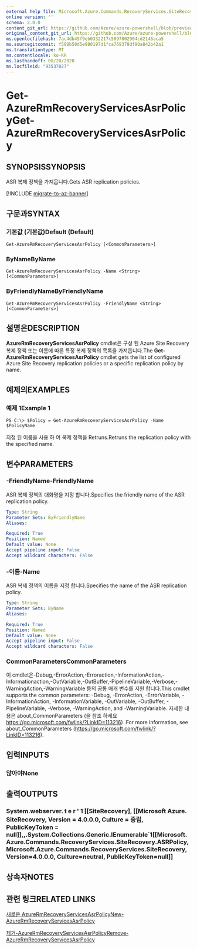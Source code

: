 ```yaml
---
external help file: Microsoft.Azure.Commands.RecoveryServices.SiteRecovery.dll-Help.xml
online version: ''
schema: 2.0.0
content_git_url: https://github.com/Azure/azure-powershell/blob/preview/src/ResourceManager/RecoveryServices.SiteRecovery/Commands.RecoveryServices.SiteRecovery/help/Get-AzureRmRecoveryServicesAsrPolicy.md
original_content_git_url: https://github.com/Azure/azure-powershell/blob/preview/src/ResourceManager/RecoveryServices.SiteRecovery/Commands.RecoveryServices.SiteRecovery/help/Get-AzureRmRecoveryServicesAsrPolicy.md
ms.openlocfilehash: 7ac4db45f9eb0332217c5097802904cd2146aca5
ms.sourcegitcommit: f599b50d5e980197d1fca769378df90a842b42a1
ms.translationtype: MT
ms.contentlocale: ko-KR
ms.lasthandoff: 08/20/2020
ms.locfileid: "93537027"
---
```

# <span data-ttu-id="06f20-101">Get-AzureRmRecoveryServicesAsrPolicy</span><span class="sxs-lookup"><span data-stu-id="06f20-101">Get-AzureRmRecoveryServicesAsrPolicy</span></span>

## <span data-ttu-id="06f20-102">SYNOPSIS</span><span class="sxs-lookup"><span data-stu-id="06f20-102">SYNOPSIS</span></span>
<span data-ttu-id="06f20-103">ASR 복제 정책을 가져옵니다.</span><span class="sxs-lookup"><span data-stu-id="06f20-103">Gets ASR replication policies.</span></span>

[!INCLUDE [migrate-to-az-banner](../../includes/migrate-to-az-banner.md)]

## <span data-ttu-id="06f20-104">구문과</span><span class="sxs-lookup"><span data-stu-id="06f20-104">SYNTAX</span></span>

### <span data-ttu-id="06f20-105">기본값 (기본값)</span><span class="sxs-lookup"><span data-stu-id="06f20-105">Default (Default)</span></span>
```
Get-AzureRmRecoveryServicesAsrPolicy [<CommonParameters>]
```

### <span data-ttu-id="06f20-106">ByName</span><span class="sxs-lookup"><span data-stu-id="06f20-106">ByName</span></span>
```
Get-AzureRmRecoveryServicesAsrPolicy -Name <String> [<CommonParameters>]
```

### <span data-ttu-id="06f20-107">ByFriendlyName</span><span class="sxs-lookup"><span data-stu-id="06f20-107">ByFriendlyName</span></span>
```
Get-AzureRmRecoveryServicesAsrPolicy -FriendlyName <String> [<CommonParameters>]
```

## <span data-ttu-id="06f20-108">설명은</span><span class="sxs-lookup"><span data-stu-id="06f20-108">DESCRIPTION</span></span>
<span data-ttu-id="06f20-109">**AzureRmRecoveryServicesAsrPolicy** cmdlet은 구성 된 Azure Site Recovery 복제 정책 또는 이름에 따른 특정 복제 정책의 목록을 가져옵니다.</span><span class="sxs-lookup"><span data-stu-id="06f20-109">The **Get-AzureRmRecoveryServicesAsrPolicy** cmdlet gets the list of configured Azure Site Recovery replication policies or a specific replication policy by name.</span></span>

## <span data-ttu-id="06f20-110">예제의</span><span class="sxs-lookup"><span data-stu-id="06f20-110">EXAMPLES</span></span>

### <span data-ttu-id="06f20-111">예제 1</span><span class="sxs-lookup"><span data-stu-id="06f20-111">Example 1</span></span>
```
PS C:\> $Policy = Get-AzureRmRecoveryServicesAsrPolicy -Name $PolicyName
```

<span data-ttu-id="06f20-112">지정 된 이름을 사용 하 여 복제 정책을 Retruns.</span><span class="sxs-lookup"><span data-stu-id="06f20-112">Retruns the replication policy with the specified name.</span></span>

## <span data-ttu-id="06f20-113">변수</span><span class="sxs-lookup"><span data-stu-id="06f20-113">PARAMETERS</span></span>

### <span data-ttu-id="06f20-114">-FriendlyName</span><span class="sxs-lookup"><span data-stu-id="06f20-114">-FriendlyName</span></span>
<span data-ttu-id="06f20-115">ASR 복제 정책의 대화명을 지정 합니다.</span><span class="sxs-lookup"><span data-stu-id="06f20-115">Specifies the friendly name of the ASR replication policy.</span></span>

```yaml
Type: String
Parameter Sets: ByFriendlyName
Aliases: 

Required: True
Position: Named
Default value: None
Accept pipeline input: False
Accept wildcard characters: False
```

### <span data-ttu-id="06f20-116">-이름</span><span class="sxs-lookup"><span data-stu-id="06f20-116">-Name</span></span>
<span data-ttu-id="06f20-117">ASR 복제 정책의 이름을 지정 합니다.</span><span class="sxs-lookup"><span data-stu-id="06f20-117">Specifies the name of the ASR replication policy.</span></span>

```yaml
Type: String
Parameter Sets: ByName
Aliases: 

Required: True
Position: Named
Default value: None
Accept pipeline input: False
Accept wildcard characters: False
```

### <span data-ttu-id="06f20-118">CommonParameters</span><span class="sxs-lookup"><span data-stu-id="06f20-118">CommonParameters</span></span>
<span data-ttu-id="06f20-119">이 cmdlet은-Debug,-ErrorAction,-Erroraction,-InformationAction,-Informationaction,-OutVariable,-OutBuffer,-PipelineVariable,-Verbose,-WarningAction,-WarningVariable 등의 공통 매개 변수를 지원 합니다.</span><span class="sxs-lookup"><span data-stu-id="06f20-119">This cmdlet supports the common parameters: -Debug, -ErrorAction, -ErrorVariable, -InformationAction, -InformationVariable, -OutVariable, -OutBuffer, -PipelineVariable, -Verbose, -WarningAction, and -WarningVariable.</span></span> <span data-ttu-id="06f20-120">자세한 내용은 about_CommonParameters (을 참조 하세요 https://go.microsoft.com/fwlink/?LinkID=113216) .</span><span class="sxs-lookup"><span data-stu-id="06f20-120">For more information, see about_CommonParameters (https://go.microsoft.com/fwlink/?LinkID=113216).</span></span>

## <span data-ttu-id="06f20-121">입력</span><span class="sxs-lookup"><span data-stu-id="06f20-121">INPUTS</span></span>

### <span data-ttu-id="06f20-122">않아야</span><span class="sxs-lookup"><span data-stu-id="06f20-122">None</span></span>

## <span data-ttu-id="06f20-123">출력</span><span class="sxs-lookup"><span data-stu-id="06f20-123">OUTPUTS</span></span>

### <span data-ttu-id="06f20-124">System.webserver. t e r ' 1 [[SiteRecovery], [[Microsoft Azure. SiteRecovery, Version = 4.0.0.0, Culture = 중립, PublicKeyToken = null]],,.</span><span class="sxs-lookup"><span data-stu-id="06f20-124">System.Collections.Generic.IEnumerable\`1[[Microsoft.Azure.Commands.RecoveryServices.SiteRecovery.ASRPolicy, Microsoft.Azure.Commands.RecoveryServices.SiteRecovery, Version=4.0.0.0, Culture=neutral, PublicKeyToken=null]]</span></span>

## <span data-ttu-id="06f20-125">상속자</span><span class="sxs-lookup"><span data-stu-id="06f20-125">NOTES</span></span>

## <span data-ttu-id="06f20-126">관련 링크</span><span class="sxs-lookup"><span data-stu-id="06f20-126">RELATED LINKS</span></span>

[<span data-ttu-id="06f20-127">새로운 AzureRmRecoveryServicesAsrPolicy</span><span class="sxs-lookup"><span data-stu-id="06f20-127">New-AzureRmRecoveryServicesAsrPolicy</span></span>](./New-AzureRmRecoveryServicesAsrPolicy.md)

[<span data-ttu-id="06f20-128">제거-AzureRmRecoveryServicesAsrPolicy</span><span class="sxs-lookup"><span data-stu-id="06f20-128">Remove-AzureRmRecoveryServicesAsrPolicy</span></span>](./Remove-AzureRmRecoveryServicesAsrPolicy.md)
